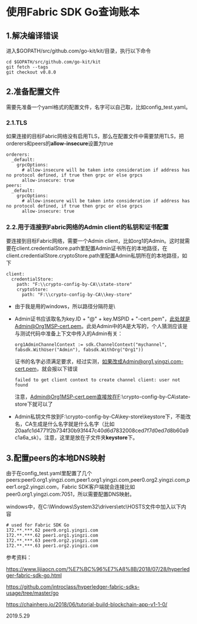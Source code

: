 # 使用Fabric SDK Go查询账本

## 1.解决编译错误

进入$GOPATH/src/github.com/go-kit/kit/目录，执行以下命令

	cd $GOPATH/src/github.com/go-kit/kit
	git fetch --tags
	git checkout v0.8.0

## 2.准备配置文件

需要先准备一个yaml格式的配置文件，名字可以自己取，比如config_test.yaml。

### 2.1.TLS

如果连接的目标Fabric网络没有启用TLS，那么在配置文件中需要禁用TLS，把orderers和peers的**allow-insecure**设置为true

	orderers:
	  _default:
		grpcOptions:
		  # allow-insecure will be taken into consideration if address has no protocol defined, if true then grpc or else grpcs
		  allow-insecure: true
	peers:
	  _default:
		grpcOptions:
		  # allow-insecure will be taken into consideration if address has no protocol defined, if true then grpc or else grpcs
		  allow-insecure: true
		  
### 2.2.用于连接到Fabric网络的Admin client的私钥和证书配置

要连接到目标Fabric网络，需要一个Admin client，比如org1的Admin。这时就需要在client.credentialStore.path里配置Admin证书所在的本地路径，在client.credentialStore.cryptoStore.path里配置Admin私钥所在的本地路径，如下

	client:
	  credentialStore:
		path: "F:\\crypto-config-by-CA\\state-store"
		cryptoStore:
		  path: "F:\\crypto-config-by-CA\\key-store"
		  
* 由于我是用的windows，所以路径分隔符是\\

* Admin证书应该取名为key.ID + "@" + key.MSPID + "-cert.pem"，此处就是Admin@Org1MSP-cert.pem。此处Admin中的A是大写的，个人猜测应该是与测试代码中准备上下文中传入的Admin有关：

	  org1AdminChannelContext := sdk.ChannelContext("mychannel", fabsdk.WithUser("Admin"), fabsdk.WithOrg("Org1"))
	
	证书的名字必须满足要求，经过实测，如果改成Admin@org1.yingzi.com-cert.pem，就会报以下错误
	
	  failed to get client context to create channel client: user not found
	  
	注意，Admin@Org1MSP-cert.pem直接放在F:\\crypto-config-by-CA\\state-store下就可以了
	
* Admin私钥文件放到F:\\crypto-config-by-CA\\key-store\\keystore下，不能改名，CA生成是什么名字就是什么名字（比如20aafc1d4771f2b734f30b93f447c40d6d7832008ced7f7d0ed7d8b60a9c1a6a_sk）。注意，这里是放在子文件夹**keystore**下。

## 3.配置peers的本地DNS映射

由于在config_test.yaml里配置了几个peers:peer0.org1.yingzi.com,peer1.org1.yingzi.com,peer0.org2.yingzi.com,peer1.org2.yingzi.com，Fabric SDK客户端就会连接比如peer0.org1.yingzi.com:7051，所以需要配置DNS映射。

windows中，在C:\Windows\System32\drivers\etc\HOSTS文件中加入以下内容

	# used for Fabric SDK Go
	172.**.***.62 peer0.org1.yingzi.com
	172.**.***.62 peer1.org1.yingzi.com
	172.**.***.63 peer0.org2.yingzi.com
	172.**.***.63 peer1.org2.yingzi.com




参考资料：

https://www.lijiaocn.com/%E7%BC%96%E7%A8%8B/2018/07/28/hyperledger-fabric-sdk-go.html

https://github.com/introclass/hyperledger-fabric-sdks-usage/tree/master/go

https://chainhero.io/2018/06/tutorial-build-blockchain-app-v1-1-0/

2019.5.29
